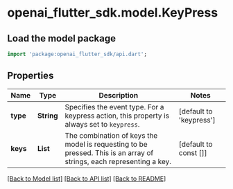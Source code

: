 # openai_flutter_sdk.model.KeyPress

## Load the model package
```dart
import 'package:openai_flutter_sdk/api.dart';
```

## Properties
Name | Type | Description | Notes
------------ | ------------- | ------------- | -------------
**type** | **String** | Specifies the event type. For a keypress action, this property is  always set to `keypress`.  | [default to 'keypress']
**keys** | **List<String>** | The combination of keys the model is requesting to be pressed. This is an array of strings, each representing a key.  | [default to const []]

[[Back to Model list]](../README.md#documentation-for-models) [[Back to API list]](../README.md#documentation-for-api-endpoints) [[Back to README]](../README.md)


